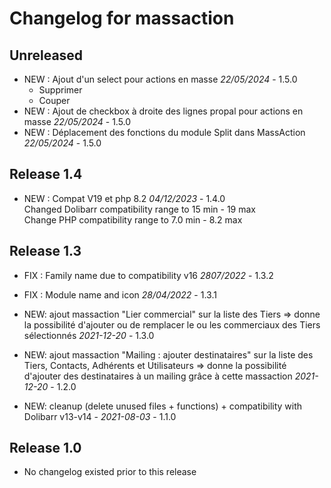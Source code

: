 # Changelog for massaction

## Unreleased

- NEW : Ajout d'un select pour actions en masse *22/05/2024* - 1.5.0
  - Supprimer
  - Couper
- NEW : Ajout de checkbox à droite des lignes propal pour actions en masse *22/05/2024* - 1.5.0
- NEW : Déplacement des fonctions du module Split dans MassAction *22/05/2024* - 1.5.0

## Release 1.4

- NEW : Compat V19 et php 8.2 *04/12/2023* - 1.4.0  
  Changed Dolibarr compatibility range to 15 min - 19 max  
  Change PHP compatibility range to 7.0 min - 8.2 max

## Release 1.3

- FIX : Family name due to compatibility v16 *2807/2022* - 1.3.2
- FIX : Module name and icon  *28/04/2022* - 1.3.1
- NEW: ajout massaction "Lier commercial" sur la liste des Tiers
  => donne la possibilité d'ajouter ou de remplacer le ou les commerciaux des Tiers sélectionnés *2021-12-20* - 1.3.0
- NEW: ajout massaction "Mailing : ajouter destinataires" sur la liste des Tiers, Contacts, Adhérents et Utilisateurs
  => donne la possibilité d'ajouter des destinataires à un mailing grâce à cette massaction *2021-12-20* - 1.2.0

- NEW: cleanup (delete unused files + functions) + compatibility with
  Dolibarr v13-v14 - *2021-08-03* - 1.1.0

## Release 1.0

- No changelog existed prior to this release
